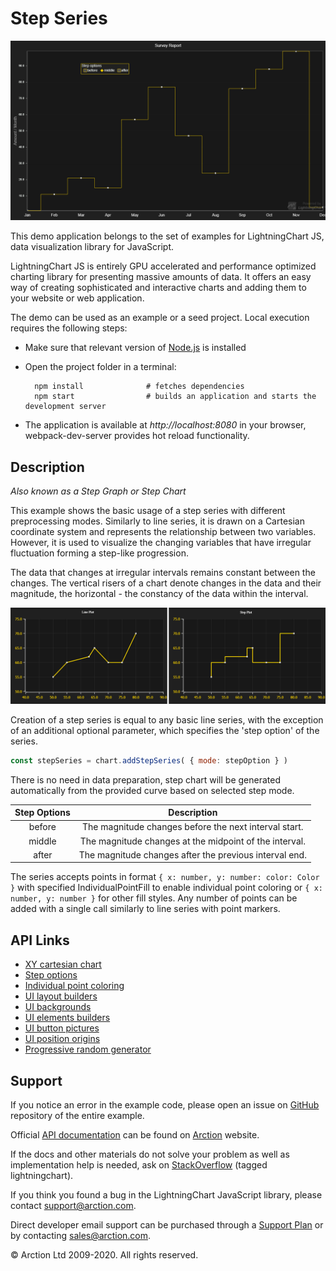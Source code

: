 # Step Series

![Step Series](stepPlot.png)

This demo application belongs to the set of examples for LightningChart JS, data visualization library for JavaScript.

LightningChart JS is entirely GPU accelerated and performance optimized charting library for presenting massive amounts of data. It offers an easy way of creating sophisticated and interactive charts and adding them to your website or web application.

The demo can be used as an example or a seed project. Local execution requires the following steps:

- Make sure that relevant version of [Node.js](https://nodejs.org/en/download/) is installed
- Open the project folder in a terminal:

        npm install              # fetches dependencies
        npm start                # builds an application and starts the development server

- The application is available at *http://localhost:8080* in your browser, webpack-dev-server provides hot reload functionality.


## Description

*Also known as a Step Graph or Step Chart*

This example shows the basic usage of a step series with different preprocessing modes. Similarly to line series, it is drawn on a Cartesian coordinate system and represents the relationship between two variables. However, it is used to visualize the changing variables that have irregular fluctuation forming a step-like progression.

The data that changes at irregular intervals remains constant between the changes. The vertical risers of a chart denote changes in the data and their magnitude, the horizontal - the constancy of the data within the interval.

![](./assets/comparison.png "Line Chart vs. Step Chart")

Creation of a step series is equal to any basic line series, with the exception of an additional optional parameter, which specifies the 'step option' of the series.

```javascript
const stepSeries = chart.addStepSeries( { mode: stepOption } )
```
There is no need in data preparation, step chart will be generated automatically from the provided curve based on selected step mode.

| Step Options  | Description                                             |
| :-----------: | :-----------------------------------------------------: |
| before        | The magnitude changes before the next interval start.   |
| middle        | The magnitude changes at the midpoint of the interval.  |
| after         | The magnitude changes after the previous interval end.  |

The series accepts points in format `{ x: number, y: number: color: Color }` with specified IndividualPointFill to enable individual point coloring or `{ x: number, y: number }` for other fill styles. Any number of points can be added with a single call similarly to line series with point markers.


## API Links

* [XY cartesian chart]
* [Step options]
* [Individual point coloring]
* [UI layout builders]
* [UI backgrounds]
* [UI elements builders]
* [UI button pictures]
* [UI position origins]
* [Progressive random generator]


## Support

If you notice an error in the example code, please open an issue on [GitHub][0] repository of the entire example.

Official [API documentation][1] can be found on [Arction][2] website.

If the docs and other materials do not solve your problem as well as implementation help is needed, ask on [StackOverflow][3] (tagged lightningchart).

If you think you found a bug in the LightningChart JavaScript library, please contact support@arction.com.

Direct developer email support can be purchased through a [Support Plan][4] or by contacting sales@arction.com.

[0]: https://github.com/Arction/
[1]: https://www.arction.com/lightningchart-js-api-documentation/
[2]: https://www.arction.com
[3]: https://stackoverflow.com/questions/tagged/lightningchart
[4]: https://www.arction.com/support-services/

© Arction Ltd 2009-2020. All rights reserved.


[XY cartesian chart]: https://www.arction.com/lightningchart-js-api-documentation/v2.0.0/classes/chartxy.html
[Step options]: https://www.arction.com/lightningchart-js-api-documentation/v2.0.0/enums/stepoptions.html
[Individual point coloring]: https://www.arction.com/lightningchart-js-api-documentation/v2.0.0/classes/individualpointfill.html
[UI layout builders]: https://www.arction.com/lightningchart-js-api-documentation/v2.0.0/globals.html#uilayoutbuilders
[UI backgrounds]: https://www.arction.com/lightningchart-js-api-documentation/v2.0.0/globals.html#uibackgrounds
[UI elements builders]: https://www.arction.com/lightningchart-js-api-documentation/v2.0.0/globals.html#uielementbuilders
[UI button pictures]: https://www.arction.com/lightningchart-js-api-documentation/v2.0.0/globals.html#uibuttonpictures
[UI position origins]: https://www.arction.com/lightningchart-js-api-documentation/v2.0.0/globals.html#uiorigins
[Progressive random generator]: https://arction.github.io/xydata/classes/progressiverandomgenerator.html

